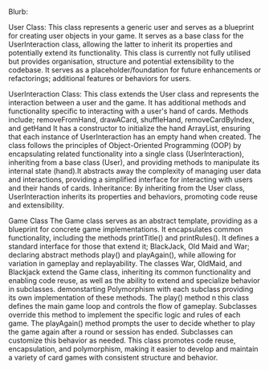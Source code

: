 
Blurb:



User Class:
This class represents a generic user and serves as a blueprint for creating user objects in your game.
It serves as a base class for the UserInteraction class, allowing the latter to inherit its properties and potentially extend its functionality.
This class is currently not fully utilised but provides organisation, structure and potential extensibility to the codebase. 
It serves as a placeholder/foundation for future enhancements or refactorings;  additional features or behaviors for users.

UserInteraction Class:
This class extends the User class and represents the interaction between a user and the game.
It has additional methods and functionality specific to interacting with a user's hand of cards.
Methods include; removeFromHand, drawACard, shuffleHand, removeCardByIndex, and getHand 
It has a constructor to initialize the hand ArrayList, ensuring that each instance of UserInteraction has an empty hand when created.
The class follows the principles of Object-Oriented Programming (OOP) by encapsulating related functionality into a single class (UserInteraction), 
inheriting from a base class (User), and providing methods to manipulate its internal state (hand).It abstracts away the complexity of managing user data and interactions, 
providing a simplified interface for interacting with users and their hands of cards.
Inheritance: By inheriting from the User class, UserInteraction inherits its properties and behaviors, promoting code reuse and extensibility.

Game Class
The Game class serves as an abstract template, providing as a blueprint for concrete game implementations.
It encapsulates common functionality, including the methods printTitle() and printRules(). 
It defines a standard interface for those that extend it; BlackJack, Old Maid and War; declaring abstract methods play() and playAgain(), while allowing for variation in gameplay and replayability.
The classes War, OldMaid, and Blackjack extend the Game class, inheriting its common functionality and enabling code reuse, as well as the ability to extend and specialize behavior in subclasses.
demonstarting Polymorphism with each subclass providing its own implementation of these methods. 
The play() method n this class defines the main game loop and controls the flow of gameplay. Subclasses override this method to implement the specific logic and rules of each game.
The playAgain() method prompts the user to decide whether to play the game again after a round or session has ended. Subclasses can customize this behavior as needed.
This class promotes code reuse, encapsulation, and polymorphism, making it easier to develop and maintain a variety of card games with consistent structure and behavior.

